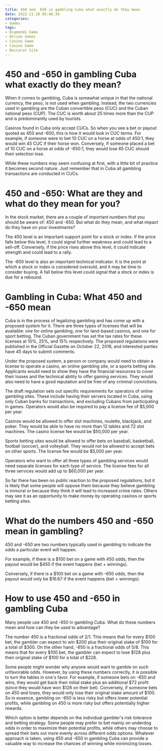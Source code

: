 ```yaml
---
title: 450 and  650 in gambling Cuba what exactly do they mean
date: 2022-11-20 05:46:39
categories:
- Games
tags:
- Diamonds Game
- Online Games
- Casino Game
- Casino Game
- Baccarat Site
---
```



#  450 and -650 in gambling Cuba what exactly do they mean?

When it comes to gambling, Cuba is somewhat unique in that the national currency, the peso, is not used when gambling. Instead, the two currencies used in gambling are the Cuban convertible peso (CUC) and the Cuban national peso (CUP). The CUC is worth about 25 times more than the CUP and is predominantly used by tourists.

Casinos found in Cuba only accept CUCs. So when you see a bet or payout quoted as 450 and -650, this is how it would look in CUC terms. For example, if someone were to bet 10 CUC on a horse at odds of 450:1, they would win 45 CUC if their horse won. Conversely, if someone placed a bet of 10 CUC on a horse at odds of -650:1, they would lose 65 CUC should their selection lose.

While these numbers may seem confusing at first, with a little bit of practice it becomes second nature. Just remember that in Cuba all gambling transactions are conducted in CUCs.

#  450 and -650: What are they and what do they mean for you?

In the stock market, there are a couple of important numbers that you should be aware of: 450 and -650. But what do they mean, and what impact do they have on your investments?

The 450 level is an important support point for a stock or index. If the price falls below this level, it could signal further weakness and could lead to a sell-off. Conversely, if the price rises above this level, it could indicate strength and could lead to a rally.

The -650 level is also an important technical indicator. It is the point at which a stock or index is considered oversold, and it may be time to consider buying. A fall below this level could signal that a stock or index is due for a rebound.

#  Gambling in Cuba: What 450 and -650 mean

Cuba is in the process of legalizing gambling and has come up with a proposed system for it. There are three types of licenses that will be available: one for online gambling, one for land-based casinos, and one for sport betting. The Cuban government has set the tax rates for these licenses at 10%, 25%, and 15% respectively. The proposed regulations were published in the Official Gazette on October 22, 2018, and interested parties have 45 days to submit comments.

Under the proposed system, a person or company would need to obtain a license to operate a casino, an online gambling site, or a sports betting site. Applicants would need to show they have the financial resources to cover their losses and the technical ability to offer gaming services. They would also need to have a good reputation and be free of any criminal convictions.

The draft regulation sets out specific requirements for operators of online gambling sites. These include having their servers located in Cuba, using only Cuban banks for transactions, and excluding Cubans from participating in games. Operators would also be required to pay a license fee of $5,000 per year.

Casinos would be allowed to offer slot machines, roulette, blackjack, and poker. They would be able to have no more than 12 tables and 72 slot machines. The casino license fee would be $50,000 per year.

Sports betting sites would be allowed to offer bets on baseball, basketball, football (soccer), and volleyball. They would not be allowed to accept bets on other sports. The license fee would be $5,000 per year.

Operators who want to offer all three types of gambling services would need separate licenses for each type of service. The license fees for all three services would add up to $60,000 per year.

So far there has been no public reaction to the proposed regulations, but it is likely that some people will oppose them because they believe gambling is immoral or because they think it will lead to increased crime rates. Others may see it as an opportunity to make money by operating casinos or sports betting sites.

#  What do the numbers 450 and -650 mean in gambling?

450 and -650 are two numbers typically used in gambling to indicate the odds a particular event will happen. 

For example, if there is a $100 bet on a game with 450 odds, then the payout would be $450 if the event happens (bet + winnings).

Conversely, if there is a $100 bet on a game with -650 odds, then the payout would only be $16.67 if the event happens (bet + winnings).

#  How to use 450 and -650 in gambling Cuba

Many people use 450 and -650 in gambling Cuba. What do these numbers mean and how can they be used to advantage?

The number 450 is a fractional odds of 2/1. This means that for every $100 bet, the gambler can expect to win $200 plus their original stake of $100 for a total of $300. On the other hand, -650 is a fractional odds of 5/8. This means that for every $100 bet, the gambler can expect to lose $128 plus their original stake of $100 for a total of $228.

Some people might wonder why anyone would want to gamble on such unfavorable odds. However, by using these numbers correctly, it is possible to turn the tables in one's favor. For example, if someone bets on -650 and wins, they would get back their initial stake plus an additional $72 profit (since they would have won $128 on their bet). Conversely, if someone bets on 450 and loses, they would only lose their original stake amount of $100. So in essence, gambling on -650 is less risky but offers lower potential profits, while gambling on 450 is more risky but offers potentially higher rewards.

Which option is better depends on the individual gambler's risk tolerance and betting strategy. Some people may prefer to bet mainly on underdog odds in order to maximize their potential profits, while others may choose to spread their bets out more evenly across different odds options. Whatever approach is taken, using 450 and -650 in gambling Cuba can provide a valuable way to increase the chances of winning while minimizing losses.